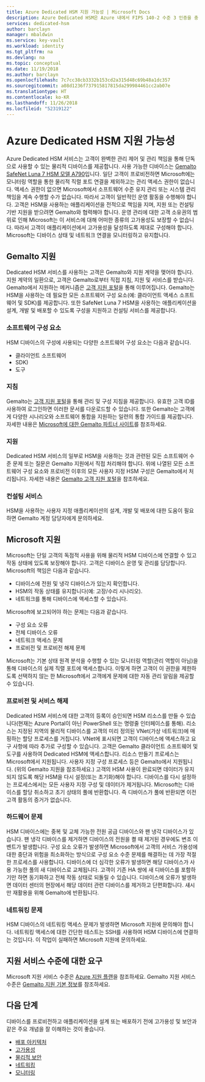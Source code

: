 ```yaml
---
title: Azure Dedicated HSM 지원 가능성 | Microsoft Docs
description: Azure Dedicated HSM은 Azure 내에서 FIPS 140-2 수준 3 인증을 충족하는 키 스토리지 기능을 제공합니다.
services: dedicated-hsm
author: barclayn
manager: mbaldwin
ms.service: key-vault
ms.workload: identity
ms.tgt_pltfrm: na
ms.devlang: na
ms.topic: conceptual
ms.date: 11/19/2018
ms.author: barclayn
ms.openlocfilehash: 7c7cc38cb3332b153cd2a315d48c69b48a1dc357
ms.sourcegitcommit: a08d1236f737915817815da299984461cc2ab07e
ms.translationtype: HT
ms.contentlocale: ko-KR
ms.lasthandoff: 11/26/2018
ms.locfileid: "52319122"
---
```

# <a name="azure-dedicated-hsm-supportability"></a>Azure Dedicated HSM 지원 가능성

Azure Dedicated HSM 서비스는 고객이 완벽한 관리 제어 및 관리 책임을 통해 단독으로 사용할 수 있는 물리적 디바이스를 제공합니다. 사용 가능한 디바이스는 [Gemalto SafeNet Luna 7 HSM 모델 A790](https://safenet.gemalto.com/data-encryption/hardware-security-modules-hsms/safenet-network-hsm/)입니다. 일단 고객이 프로비전하면 Microsoft에는 모니터링 역할을 통한 물리적 직렬 포트 연결을 제외하고는 관리 액세스 권한이 없습니다.  액세스 권한이 없으면 Microsoft에서 소프트웨어 수준 유지 관리 또는 시스템 관리 책임을 계속 수행할 수가 없습니다. 따라서 고객이 일반적인 운영 활동을 수행해야 합니다.
고객은 HSM을 사용하는 애플리케이션을 전적으로 책임을 지며, 지원 또는 컨설팅 기반 지원을 받으려면 Gemalto와 협력해야 합니다. 운영 관리에 대한 고객 소유권의 범위로 인해 Microsoft는 이 서비스에 대해 어떠한 종류의 고가용성도 보장할 수 없습니다. 따라서 고객이 애플리케이션에서 고가용성을 달성하도록 제대로 구성해야 합니다. Microsoft는 디바이스 상태 및 네트워크 연결을 모니터링하고 유지합니다.

## <a name="gemalto-support"></a>Gemalto 지원

Dedicated HSM 서비스를 사용하는 고객은 Gemalto와 지원 계약을 맺어야 합니다. 지원 계약의 일환으로, 고객은 Gemalto로부터 직접 지침, 지원 및 서비스를 받습니다. Gemalto에서 지원하는 메커니즘은 [고객 지원 포털](https://supportportal.gemalto.com/csm/)을 통해 이루어집니다.
Gemalto는 HSM을 사용하는 데 필요한 모든 소프트웨어 구성 요소(예: 클라이언트 액세스 소프트웨어 및 SDK)를 제공합니다. 또한 SafeNet Luna 7 HSM을 사용하는 애플리케이션을 설계, 개발 및 배포할 수 있도록 구성을 지원하고 컨설팅 서비스를 제공합니다.

### <a name="software-components"></a>소프트웨어 구성 요소

HSM 디바이스의 구성에 사용되는 다양한 소프트웨어 구성 요소는 다음과 같습니다.

* 클라이언트 소프트웨어
* SDK)
* 도구

### <a name="guidance"></a>지침

Gemalto는 [고객 지원 포털](https://supportportal.gemalto.com/csm/)을 통해 관리 및 구성 지침을 제공합니다. 유효한 고객 ID를 사용하여 로그인하면 이러한 문서를 다운로드할 수 있습니다. 또한 Gemalto는 고객에게 다양한 시나리오와 소프트웨어 통합을 지원하는 일련의 통합 가이드를 제공합니다. 자세한 내용은 [Microsoft에 대한 Gemalto 파트너 사이트](https://safenet.gemalto.com/partners/microsoft/)를 참조하세요.

### <a name="support"></a>지원

Dedicated HSM 서비스의 일부로 HSM을 사용하는 것과 관련된 모든 소프트웨어 수준 문제 또는 질문은 Gemalto 지원에서 직접 처리해야 합니다. 위에 나열된 모든 소프트웨어 구성 요소와 프로비전 이후의 모든 사용자 지정 HSM 구성은 Gemalto에서 처리됩니다. 자세한 내용은 [Gemalto 고객 지원 포털](https://supportportal.gemalto.com/csm/)을 참조하세요.

### <a name="consulting-services"></a>컨설팅 서비스

HSM을 사용하는 사용자 지정 애플리케이션의 설계, 개발 및 배포에 대한 도움이 필요하면 Gemalto 계정 담당자에게 문의하세요.

## <a name="microsoft-support"></a>Microsoft 지원

Microsoft는 단일 고객의 독점적 사용을 위해 물리적 HSM 디바이스에 연결할 수 있고 작동 상태에 있도록 보장해야 합니다. 고객은 디바이스 운영 및 관리를 담당합니다. Microsoft의 책임은 다음과 같습니다.

* 디바이스에 전원 및 냉각 디바이스가 있는지 확인합니다.
* HSM의 작동 상태를 유지합니다(예: 고장/수리 시나리오).
* 네트워크를 통해 디바이스에 액세스할 수 있습니다.

Microsoft에 보고되어야 하는 문제는 다음과 같습니다.

* 구성 요소 오류
* 전체 디바이스 오류
* 네트워크 액세스 문제
* 프로비전 및 프로비전 해제 문제

Microsoft는 기본 상태 원격 분석을 수행할 수 있는 모니터링 역할(관리 역할이 아님)을 통해 디바이스의 실제 직렬 포트에 액세스합니다.  이렇게 하면 고객이 이 권한을 제한하도록 선택하지 않는 한 Microsoft에서 고객에게 문제에 대한 자동 관리 알림을 제공할 수 있습니다. 

### <a name="provisioning-and-decommissioning"></a>프로비전 및 서비스 해제

Dedicated HSM 서비스에 대한 고객의 등록이 승인되면 HSM 리소스를 만들 수 있습니다(현재는 Azure Portal이 아닌 PowerShell 또는 명령줄 인터페이스를 통해). 리소스는 지정된 지역의 물리적 디바이스를 고객의 미리 정의된 VNet(가상 네트워크)에 매핑하는 할당 프로세스를 거칩니다. VNet에 표시되면 고객이 디바이스에 액세스하고 요구 사항에 따라 추가로 구성할 수 있습니다. 고객은 Gemalto 클라이언트 소프트웨어 및 도구를 사용하여 Dedicated HSM에 액세스합니다. 리소스 만들기 프로세스는 Microsoft에서 지원됩니다. 사용자 지정 구성 프로세스 등은 Gemalto에서 지원됩니다. (위의 Gemalto 지원을 참조하세요.) 고객의 HSM 사용이 완료되면 데이터가 유지되지 않도록 해당 HSM을 다시 설정(또는 초기화)해야 합니다. 디바이스를 다시 설정하는 프로세스에서는 모든 사용자 지정 구성 및 데이터가 제거됩니다. Microsoft는 디바이스를 할당 취소하고 초기 상태의 풀에 반환합니다. 즉 디바이스가 풀에 반환되면 이전 고객 활동의 증거가 없습니다. 

### <a name="hardware-issues"></a>하드웨어 문제

HSM 디바이스에는 중복 및 교체 가능한 전원 공급 디바이스와 팬 냉각 디바이스가 있습니다. 팬 냉각 디바이스를 제거하면 디바이스의 전원을 켤 때 제거된 경우에도 변조 이벤트가 발생합니다. 구성 요소 오류가 발생하면 Microsoft에서 고객의 서비스 가용성에 대한 중단과 위험을 최소화하는 방식으로 구성 요소 수준 문제를 해결하는 데 가장 적절한 프로세스를 사용합니다.
디바이스에 더 심각한 오류가 발생하면 해당 디바이스가 사용 가능한 풀의 새 디바이스로 교체됩니다. 고객이 기존 HA 쌍에 새 디바이스를 포함하기만 하면 동기화하고 전체 작동 상태로 되돌릴 수 있습니다. 디바이스에 오류가 발생하면 데이터 센터의 현장에서 해당 데이터 관련 디바이스를 제거하고 단편화합니다. 섀시만 재활용을 위해 Gemalto에 반환됩니다.


### <a name="networking-issues"></a>네트워킹 문제

HSM 디바이스의 네트워킹 액세스 문제가 발생하면 Microsoft 지원에 문의해야 합니다. 네트워킹 액세스에 대한 간단한 테스트는 SSH를 사용하여 HSM 디바이스에 연결하는 것입니다. 이 작업이 실패하면 Microsoft 지원에 문의하세요.

## <a name="service-level-expectations-for-support"></a>지원 서비스 수준에 대한 요구

Microsoft 지원 서비스 수준은 [Azure 지원 플랜](https://azure.microsoft.com/support/plans/)을 참조하세요.
Gemalto 지원 서비스 수준은 [Gemalto 지원 기본 정보](https://azure.microsoft.com/support/plans/)를 참조하세요.

## <a name="next-steps"></a>다음 단계

디바이스를 프로비전하고 애플리케이션을 설계 또는 배포하기 전에 고가용성 및 보안과 같은 주요 개념을 잘 이해하는 것이 좋습니다.

* [배포 아키텍처](deployment-architecture.md)
* [고가용성](high-availability.md)
* [물리적 보안](physical-security.md)
* [네트워킹](networking.md)
* [모니터링](monitoring.md)
